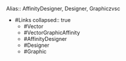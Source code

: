 Alias:: AffinityDesigner, Designer, Graphiczvsc

- #Links
  collapsed:: true
	- #Vector
	- #VectorGraphicAffinity
	- #AffinityDesigner
	- #Designer
	- #Graphic